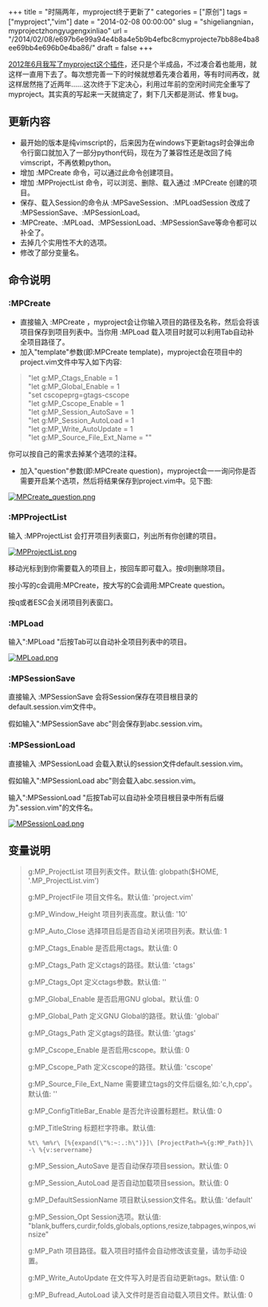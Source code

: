 +++
title = "时隔两年，myproject终于更新了"
categories = ["原创"]
tags = ["myproject","vim"]
date = "2014-02-08 00:00:00"
slug = "shigeliangnian，myprojectzhongyugengxinliao"
url = "/2014/02/08/e697b6e99a94e4b8a4e5b9b4efbc8cmyprojecte7bb88e4ba8ee69bb4e696b0e4ba86/"
draft = false
+++

[2012年6月我写了myproject这个插件](http://www.jiazhoulvke.com/2012/06/28/e68891e79a84e9a1b9e79baee7aea1e79086e68f92e4bbb6myproject/)，还只是个半成品，不过凑合着也能用，就这样一直用下去了。每次想完善一下的时候就想着先凑合着用，等有时间再改，就这样居然拖了近两年……这次终于下定决心，利用过年前的空闲时间完全重写了myproject。其实真的写起来一天就搞定了，剩下几天都是测试、修复bug。

## 更新内容

* 最开始的版本是纯vimscript的，后来因为在windows下更新tags时会弹出命令行窗口就加入了一部分python代码，现在为了兼容性还是改回了纯vimscript，不再依赖python。
* 增加 :MPCreate 命令，可以通过此命令创建项目。
* 增加 :MPProjectList 命令，可以浏览、删除、载入通过 :MPCreate 创建的项目。
* 保存、载入Session的命令从 :MPSaveSession、:MPLoadSession 改成了 :MPSessionSave、:MPSessionLoad。
* :MPCreate、:MPLoad、:MPSessionLoad、:MPSessionSave等命令都可以补全了。
* 去掉几个实用性不大的选项。
* 修改了部分变量名。

## 命令说明

### :MPCreate

* 直接输入 :MPCreate ，myproject会让你输入项目的路径及名称，然后会将该项目保存到项目列表中。当你用 :MPLoad 载入项目时就可以利用Tab自动补全项目路径了。
* 加入"template"参数(即:MPCreate template)，myproject会在项目中的project.vim文件中写入如下内容:

> "let g:MP_Ctags_Enable = 1  
> "let g:MP_Global_Enable = 1  
> "set cscopeprg=gtags-cscope  
> "let g:MP_Cscope_Enable = 1  
> "let g:MP_Session_AutoSave = 1  
> "let g:MP_Session_AutoLoad = 1  
> "let g:MP_Write_AutoUpdate = 1  
> "let g:MP_Source_File_Ext_Name = ""

你可以按自己的需求去掉某个选项的注释。

* 加入"question"参数(即:MPCreate question)，myproject会一一询问你是否需要开启某个选项，然后将结果保存到project.vim中。见下图:

[![MPCreate_question.png](/static/wp-content/uploads/2014/02/MPCreate_question.png)](/static/wp-content/uploads/2014/02/MPCreate_question.png)

### :MPProjectList

输入 :MPProjectList 会打开项目列表窗口，列出所有你创建的项目。

[![MPProjectList.png](/static/wp-content/uploads/2014/02/MPProjectList.png)](/static/wp-content/uploads/2014/02/MPProjectList.png)

移动光标到到你需要载入的项目上，按回车即可载入。按d则删除项目。

按小写的c会调用:MPCreate，按大写的C会调用:MPCreate question。

按q或者ESC会关闭项目列表窗口。

### :MPLoad

输入":MPLoad "后按Tab可以自动补全项目列表中的项目。

[![MPLoad.png](/static/wp-content/uploads/2014/02/MPLoad.png)](/static/wp-content/uploads/2014/02/MPLoad.png)

### :MPSessionSave

直接输入 :MPSessionSave 会将Session保存在项目根目录的default.session.vim文件中。

假如输入":MPSessionSave abc"则会保存到abc.session.vim。

### :MPSessionLoad

直接输入 :MPSessionLoad 会载入默认的session文件default.session.vim。

假如输入":MPSessionLoad abc"则会载入abc.session.vim。

输入":MPSessionLoad "后按Tab可以自动补全项目根目录中所有后缀为".session.vim"的文件名。

[![MPSessionLoad.png](/static/wp-content/uploads/2014/02/MPSessionLoad.png)](/static/wp-content/uploads/2014/02/MPSessionLoad.png)

## 变量说明

> g:MP_ProjectList 项目列表文件。默认值: globpath($HOME, '.MP_ProjectList.vim')
> 
> g:MP_ProjectFile 项目文件名。默认值: 'project.vim'
> 
> g:MP_Window_Height 项目列表高度。默认值: '10'
> 
> g:MP_Auto_Close 选择项目后是否自动关闭项目列表。默认值: 1
> 
> g:MP_Ctags_Enable 是否启用ctags。默认值: 0
> 
> g:MP_Ctags_Path 定义ctags的路径。默认值: 'ctags'
> 
> g:MP_Ctags_Opt 定义ctags参数。默认值: ''
> 
> g:MP_Global_Enable 是否启用GNU global。默认值: 0
> 
> g:MP_Global_Path 定义GNU Global的路径。默认值: 'global'
> 
> g:MP_Gtags_Path 定义gtags的路径。默认值: 'gtags'
> 
> g:MP_Cscope_Enable 是否启用cscope。默认值: 0
> 
> g:MP_Cscope_Path 定义cscope的路径。默认值: 'cscope'
> 
> g:MP_Source_File_Ext_Name 需要建立tags的文件后缀名,如:'c,h,cpp'。默认值: ''
> 
> g:MP_ConfigTitleBar_Enable 是否允许设置标题栏。默认值: 0
> 
> g:MP_TitleString 标题栏字符串。默认值: 
>     
>     %t\ %m%r\ [%{expand(\"%:~:.:h\")}]\ [ProjectPath=%{g:MP_Path}]\ -\ %{v:servername}
> 
> g:MP_Session_AutoSave 是否自动保存项目session。默认值: 0
> 
> g:MP_Session_AutoLoad 是否自动加载项目session。默认值: 0
> 
> g:MP_DefaultSessionName 项目默认session文件名。默认值: 'default'
> 
> g:MP_Session_Opt Session选项。默认值: "blank,buffers,curdir,folds,globals,options,resize,tabpages,winpos,winsize"
> 
> g:MP_Path 项目路径。载入项目时插件会自动修改该变量，请勿手动设置。
> 
> g:MP_Write_AutoUpdate 在文件写入时是否自动更新tags。默认值: 0
> 
> g:MP_Bufread_AutoLoad 读入文件时是否自动载入项目文件。默认值: 0
